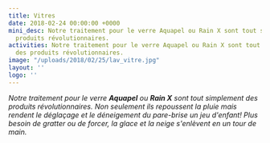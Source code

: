 ```yaml
---
title: Vitres
date: 2018-02-24 00:00:00 +0000
mini_desc: Notre traitement pour le verre Aquapel ou Rain X sont tout simplement des
  produits révolutionnaires.
activities: Notre traitement pour le verre Aquapel ou Rain X sont tout simplement
  des produits révolutionnaires.
image: "/uploads/2018/02/25/lav_vitre.jpg"
layout: ''
logo: ''
---
```

_Notre traitement pour le verre **Aquapel** ou **Rain X** sont tout simplement des produits révolutionnaires. Non seulement ils repoussent la pluie mais rendent le déglaçage et le déneigement du pare-brise un jeu d'enfant! Plus besoin de gratter ou de forcer, la glace et la neige s'enlèvent en un tour de main._